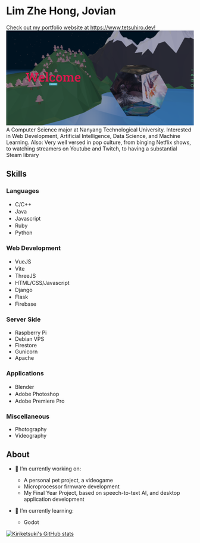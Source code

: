 # Lim Zhe Hong, Jovian
Check out my portfolio website at https://www.tetsuhiro.dev!
<a href="https://www.tetsuhiro.dev"> <img src="https://github.com/Kiriketsuki/kiriketsuki/blob/main/Screenshot%202022-08-11%20110526.png"/> </a>
A Computer Science major at Nanyang Technological University. Interested in Web Development, Artificial Intelligence, Data Science, and Machine Learning.
Also: Very well versed in pop culture, from binging Netflix shows, to watching streamers on Youtube and Twitch, to having a substantial Steam library

## Skills
### Languages
- C/C++ <img src = "https://upload.wikimedia.org/wikipedia/commons/thumb/1/18/ISO_C%2B%2B_Logo.svg/640px-ISO_C%2B%2B_Logo.svg.png" style="width: 16px; height: 16px"/>
- Java <img src = "https://upload.wikimedia.org/wikipedia/en/thumb/3/30/Java_programming_language_logo.svg/1200px-Java_programming_language_logo.svg.png" style="width: 16px; height: 16px"/>
- Javascript <img src = "https://upload.wikimedia.org/wikipedia/commons/thumb/9/99/Unofficial_JavaScript_logo_2.svg/480px-Unofficial_JavaScript_logo_2.svg.png" style="width: 16px; height: 16px"/>
- Ruby <img src = "https://upload.wikimedia.org/wikipedia/commons/thumb/7/73/Ruby_logo.svg/1200px-Ruby_logo.svg.png" style="width: 16px; height: 16px"/>
- Python <img src = "https://upload.wikimedia.org/wikipedia/commons/thumb/c/c3/Python-logo-notext.svg/1200px-Python-logo-notext.svg.png" style="width: 16px; height: 16px"/>

### Web Development
- VueJS <img src = "https://upload.wikimedia.org/wikipedia/commons/thumb/9/95/Vue.js_Logo_2.svg/1200px-Vue.js_Logo_2.svg.png" style="width: 16px; height: 16px"/>
- Vite <img src = "https://camo.githubusercontent.com/61e102d7c605ff91efedb9d7e47c1c4a07cef59d3e1da202fd74f4772122ca4e/68747470733a2f2f766974656a732e6465762f6c6f676f2e737667" style="width: 16px; height: 16px"/>
- ThreeJS <img src = "https://aws1.discourse-cdn.com/standard17/uploads/threejs/original/2X/e/e4f86d2200d2d35c30f7b1494e96b9595ebc2751.png" style="width: 16px; height: 16px"/>
- HTML/CSS/Javascript <img src = "https://w7.pngwing.com/pngs/201/90/png-transparent-logo-html-html5.png" style="width: 16px; height: 16px"/>
- Django <img src = "https://cdn.worldvectorlogo.com/logos/django.svg" style="width: 16px; height: 16px"/>
- Flask <img src = "https://upload.wikimedia.org/wikipedia/commons/thumb/3/3c/Flask_logo.svg/2560px-Flask_logo.svg.png" style="width: 16px; height: 16px"/>
- Firebase <img src = "https://miro.medium.com/max/300/1*R4c8lHBHuH5qyqOtZb3h-w.png" style="width: 16px; height: 16px"/>

### Server Side
- Raspberry Pi
- Debian VPS
- Firestore
- Gunicorn
- Apache

### Applications
- Blender <img src = "https://upload.wikimedia.org/wikipedia/commons/thumb/0/0c/Blender_logo_no_text.svg/1200px-Blender_logo_no_text.svg.png" style="width: 16px; height: 16px"/>
- Adobe Photoshop <img src = "https://upload.wikimedia.org/wikipedia/commons/thumb/a/af/Adobe_Photoshop_CC_icon.svg/640px-Adobe_Photoshop_CC_icon.svg.png" style="width: 16px; height: 16px"/>
- Adobe Premiere Pro <img src = "https://upload.wikimedia.org/wikipedia/commons/4/40/Adobe_Premiere_Pro_CC_icon.svg" style="width: 16px; height: 16px"/>

### Miscellaneous
- Photography
- Videography

## About
- 🔭 I’m currently working on:
    - A personal pet project, a videogame
    - Microprocessor firmware development
    - My Final Year Project, based on speech-to-text AI, and desktop application development

- 🌱 I’m currently learning:
    - Godot
    
<!--
**Kiriketsuki/kiriketsuki** is a ✨ _special_ ✨ repository because its `README.md` (this file) appears on your GitHub profile.

Here are some ideas to get you started:



- 👯 I’m looking to collaborate on ...
- 🤔 I’m looking for help with ...
- 💬 Ask me about ...
- 📫 How to reach me: ...
- 😄 Pronouns: ...
- ⚡ Fun fact: ...
-->

[![Kiriketsuki's GitHub stats](https://github-readme-stats.vercel.app/api?username=kiriketsuki)](https://github.com/kiriketsuki/github-readme-stats)
